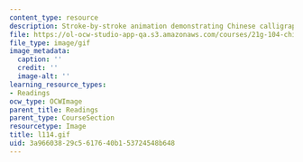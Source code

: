 ```yaml
---
content_type: resource
description: Stroke-by-stroke animation demonstrating Chinese calligraphy.
file: https://ol-ocw-studio-app-qa.s3.amazonaws.com/courses/21g-104-chinese-iv-regular-spring-2004/3a96603829c5617640b153724548b648_l114.gif
file_type: image/gif
image_metadata:
  caption: ''
  credit: ''
  image-alt: ''
learning_resource_types:
- Readings
ocw_type: OCWImage
parent_title: Readings
parent_type: CourseSection
resourcetype: Image
title: l114.gif
uid: 3a966038-29c5-6176-40b1-53724548b648
---
```

